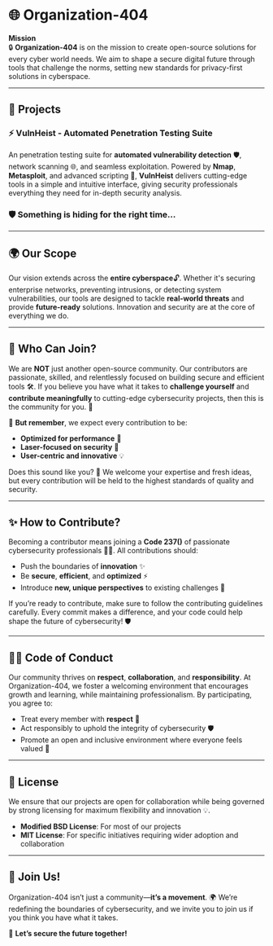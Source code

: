 # 🌐 Organization-404

**Mission**  
🔒 **Organization-404** is on the mission to create open-source solutions for every cyber world needs. We aim to shape a secure digital future through tools that challenge the norms, setting new standards for privacy-first solutions in cyberspace.

---

## 🚀 Projects

### ⚡️ **VulnHeist - Automated Penetration Testing Suite**  
An penetration testing suite for **automated vulnerability detection** 🛡️, network scanning 🌐, and seamless exploitation. Powered by **Nmap**, **Metasploit**, and advanced scripting 🧠, **VulnHeist** delivers cutting-edge tools in a simple and intuitive interface, giving security professionals everything they need for in-depth security analysis.

### 🛡️ Something is hiding for the right time...
---

## 🌍 Our Scope  
Our vision extends across the **entire cyberspace**🔓. Whether it's securing enterprise networks, preventing intrusions, or detecting system vulnerabilities, our tools are designed to tackle **real-world threats** and provide **future-ready** solutions. Innovation and security are at the core of everything we do.

---

## 👥 Who Can Join?  
We are **NOT** just another open-source community.
Our contributors are passionate, skilled, and relentlessly focused on building secure and efficient tools 🛠️. If you believe you have what it takes to **challenge yourself** and **contribute meaningfully** to cutting-edge cybersecurity projects, then this is the community for you. 🌟

👀 **But remember**, we expect every contribution to be:
- **Optimized for performance** 🚀  
- **Laser-focused on security** 🔐  
- **User-centric and innovative** 💡  

Does this sound like you? 🌱 We welcome your expertise and fresh ideas, but every contribution will be held to the highest standards of quality and security.

---

## ✨ How to Contribute?  
Becoming a contributor means joining a **Code 237()** of passionate cybersecurity professionals 🧑‍💻. All contributions should:
- Push the boundaries of **innovation** ✨
- Be **secure**, **efficient**, and **optimized** ⚡️  
- Introduce **new, unique perspectives** to existing challenges 🎯

If you’re ready to contribute, make sure to follow the contributing guidelines carefully. Every commit makes a difference, and your code could help shape the future of cybersecurity! 🛡️

---

## 👨‍⚖️ Code of Conduct  
Our community thrives on **respect**, **collaboration**, and **responsibility**.  At Organization-404, we foster a welcoming environment that encourages growth and learning, while maintaining professionalism. By participating, you agree to:
- Treat every member with **respect** 🤝  
- Act responsibly to uphold the integrity of cybersecurity 🛡️  
- Promote an open and inclusive environment where everyone feels valued 🌈  

---

## 📜 License  
We ensure that our projects are open for collaboration while being governed by strong licensing for maximum flexibility and innovation 💡.  
- **Modified BSD License**: For most of our projects  
- **MIT License**: For specific initiatives requiring wider adoption and collaboration

---

## 🌟 Join Us!  
Organization-404 isn’t just a community—**it’s a movement**. 🌍 We’re redefining the boundaries of cybersecurity, and we invite you to join us if you think you have what it takes.

🚀 **Let’s secure the future together!**
